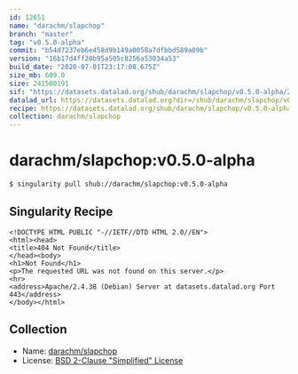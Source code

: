 ```yaml
---
id: 12651
name: "darachm/slapchop"
branch: "master"
tag: "v0.5.0-alpha"
commit: "b54d7237eb6e458d9b149a0058a7dfbbd589a09b"
version: "16b17d4ff20b95a505c8256a53034a53"
build_date: "2020-07-01T23:17:08.675Z"
size_mb: 609.0
size: 241500191
sif: "https://datasets.datalad.org/shub/darachm/slapchop/v0.5.0-alpha/2020-07-01-b54d7237-16b17d4f/16b17d4ff20b95a505c8256a53034a53.sif"
datalad_url: https://datasets.datalad.org?dir=/shub/darachm/slapchop/v0.5.0-alpha/2020-07-01-b54d7237-16b17d4f/
recipe: https://datasets.datalad.org/shub/darachm/slapchop/v0.5.0-alpha/2020-07-01-b54d7237-16b17d4f/Singularity
collection: darachm/slapchop
---
```


# darachm/slapchop:v0.5.0-alpha

```bash
$ singularity pull shub://darachm/slapchop:v0.5.0-alpha
```

## Singularity Recipe

```singularity
<!DOCTYPE HTML PUBLIC "-//IETF//DTD HTML 2.0//EN">
<html><head>
<title>404 Not Found</title>
</head><body>
<h1>Not Found</h1>
<p>The requested URL was not found on this server.</p>
<hr>
<address>Apache/2.4.38 (Debian) Server at datasets.datalad.org Port 443</address>
</body></html>
```

## Collection

 - Name: [darachm/slapchop](https://github.com/darachm/slapchop)
 - License: [BSD 2-Clause "Simplified" License](https://api.github.com/licenses/bsd-2-clause)

